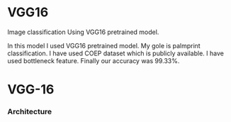 # VGG16
Image classification Using VGG16 pretrained model. 


In this model I used VGG16 pretrained model. My gole is palmprint classification. I have used COEP dataset which is publicly available. I have used bottleneck feature. Finally our accuracy was 99.33%.

<h1>VGG-16</h1>
<h3>Architecture</h3>
